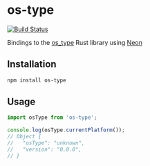 # os-type

[![Build Status](https://travis-ci.com/amilajack/os-type.svg?branch=master)](https://travis-ci.com/amilajack/os-type)

Bindings to the [os_type](https://github.com/schultyy/os_type) Rust library using [Neon](https://github.com/neon-bindings/neon)

## Installation
```bash
npm install os-type
```

## Usage
```js
import osType from 'os-type';

console.log(osType.currentPlatform());
// Object {
//   "osType": "unknown",
//   "version": "0.0.0",
// }
```
